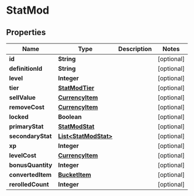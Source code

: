 

# StatMod


## Properties

| Name | Type | Description | Notes |
|------------ | ------------- | ------------- | -------------|
|**id** | **String** |  |  [optional] |
|**definitionId** | **String** |  |  [optional] |
|**level** | **Integer** |  |  [optional] |
|**tier** | [**StatModTier**](StatModTier.md) |  |  [optional] |
|**sellValue** | [**CurrencyItem**](CurrencyItem.md) |  |  [optional] |
|**removeCost** | [**CurrencyItem**](CurrencyItem.md) |  |  [optional] |
|**locked** | **Boolean** |  |  [optional] |
|**primaryStat** | [**StatModStat**](StatModStat.md) |  |  [optional] |
|**secondaryStat** | [**List&lt;StatModStat&gt;**](StatModStat.md) |  |  [optional] |
|**xp** | **Integer** |  |  [optional] |
|**levelCost** | [**CurrencyItem**](CurrencyItem.md) |  |  [optional] |
|**bonusQuantity** | **Integer** |  |  [optional] |
|**convertedItem** | [**BucketItem**](BucketItem.md) |  |  [optional] |
|**rerolledCount** | **Integer** |  |  [optional] |



